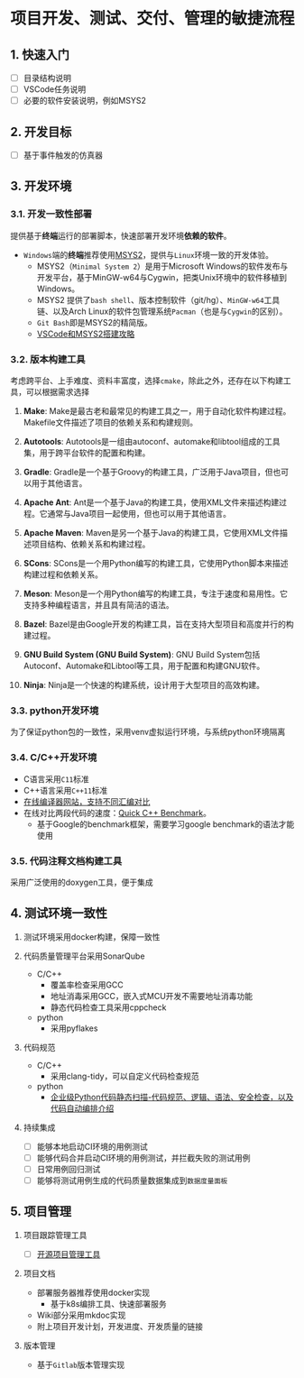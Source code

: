 # 项目开发、测试、交付、管理的敏捷流程


## 1. 快速入门

- [ ] 目录结构说明
- [ ] VSCode任务说明
- [ ] 必要的软件安装说明，例如MSYS2

## 2. 开发目标

- [ ] 基于事件触发的仿真器

## 3. 开发环境

### 3.1. 开发一致性部署

提供基于**终端**运行的部署脚本，快速部署开发环境**依赖的软件**。

- `Windows`端的**终端**推荐使用[MSYS2](https://www.msys2.org/)，提供与`Linux`环境一致的开发体验。
    * MSYS2（`Minimal System 2`）是用于Microsoft Windows的软件发布与开发平台，基于MinGW-w64与Cygwin，把类Unix环境中的软件移植到Windows。
    * MSYS2 提供了`bash shell`、版本控制软件（git/hg）、`MinGW-w64`工具链、以及Arch Linux的软件包管理系统`Pacman`（也是与`Cygwin`的区别）。
    * `Git Bash`即是MSYS2的精简版。
    * [VSCode和MSYS2搭建攻略](https://zhuanlan.zhihu.com/p/401188789#SnippetTab)

### 3.2. 版本构建工具

考虑跨平台、上手难度、资料丰富度，选择`cmake`，除此之外，还存在以下构建工具，可以根据需求选择

1. **Make**: Make是最古老和最常见的构建工具之一，用于自动化软件构建过程。Makefile文件描述了项目的依赖关系和构建规则。

2. **Autotools**: Autotools是一组由autoconf、automake和libtool组成的工具集，用于跨平台软件的配置和构建。

3. **Gradle**: Gradle是一个基于Groovy的构建工具，广泛用于Java项目，但也可以用于其他语言。

4. **Apache Ant**: Ant是一个基于Java的构建工具，使用XML文件来描述构建过程。它通常与Java项目一起使用，但也可以用于其他语言。

5. **Apache Maven**: Maven是另一个基于Java的构建工具，它使用XML文件描述项目结构、依赖关系和构建过程。

6. **SCons**: SCons是一个用Python编写的构建工具，它使用Python脚本来描述构建过程和依赖关系。

7. **Meson**: Meson是一个用Python编写的构建工具，专注于速度和易用性。它支持多种编程语言，并且具有简洁的语法。

8. **Bazel**: Bazel是由Google开发的构建工具，旨在支持大型项目和高度并行的构建过程。

9. **GNU Build System (GNU Build System)**: GNU Build System包括Autoconf、Automake和Libtool等工具，用于配置和构建GNU软件。

10. **Ninja**: Ninja是一个快速的构建系统，设计用于大型项目的高效构建。

### 3.3. python开发环境

为了保证python包的一致性，采用venv虚拟运行环境，与系统python环境隔离

### 3.4. C/C++开发环境

* C语言采用`C11`标准
* C++语言采用`C++11`标准
* [在线编译器网站，支持不同汇编对比](https://godbolt.org/)
* 在线对比两段代码的速度：[Quick C++ Benchmark](https://quick-bench.com/q/eP40RY6zDK-eJFdSSPBINa0apTM)。
    * 基于Google的benchmark框架，需要学习google benchmark的语法才能使用

### 3.5. 代码注释文档构建工具

采用广泛使用的doxygen工具，便于集成


## 4. 测试环境一致性

1. 测试环境采用docker构建，保障一致性

2. 代码质量管理平台采用SonarQube
    * C/C++
        * 覆盖率检查采用GCC
        * 地址消毒采用GCC，嵌入式MCU开发不需要地址消毒功能
        * 静态代码检查工具采用cppcheck
    * python
        * 采用pyflakes

3. 代码规范
    * C/C++
        * 采用clang-tidy，可以自定义代码检查规范
    * python
        * [企业级Python代码静态扫描-代码规范、逻辑、语法、安全检查，以及代码自动编排介绍](https://mp.weixin.qq.com/s?__biz=MzIyMzQ5MTY4OQ==&mid=2247486725&idx=1&sn=8b3bf7eccb2714d8f9d8f701df676fb4&chksm=e81c2e03df6ba715c190d1d998964f38aef89f61cd2ea0ee5a7dbd105bd7251f9696105d5a7f&token=215691005&lang=zh_CN&scene=21#wechat_redirect)

4. 持续集成

    - [ ] 能够本地启动CI环境的用例测试
    - [ ] 能够代码合并启动CI环境的用例测试，并拦截失败的测试用例
    - [ ] 日常用例回归测试
    - [ ] 能够将测试用例生成的代码质量数据集成到`数据度量面板`

## 5. 项目管理

1. 项目跟踪管理工具

    - [ ] [开源项目管理工具](https://www.cnblogs.com/worktile/p/17888281.html)

2. 项目文档

    - 部署服务器推荐使用docker实现
        * 基于k8s编排工具、快速部署服务
    - Wiki部分采用mkdoc实现
    - 附上项目开发计划，开发进度、开发质量的链接

3. 版本管理
    - 基于`Gitlab`版本管理实现


